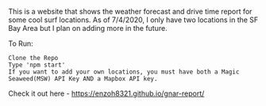 This is a website that shows the weather forecast and drive time report for some cool surf locations. As of 7/4/2020, I only have two locations in the SF Bay Area but I plan on adding more in the future.

To Run:

    Clone the Repo
    Type 'npm start'
    If you want to add your own locations, you must have both a Magic Seaweed(MSW) API Key AND a Mapbox API key.

Check it out here - https://enzoh8321.github.io/gnar-report/

